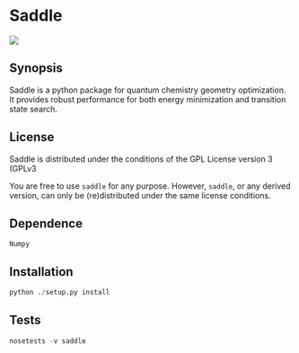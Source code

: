 # Saddle
<a href='https://travis-ci.com/tczorro/SpSaddle'><img src='https://secure.travis-ci.org/tczorro/SpSaddle.png?branch=master'></a>

## Synopsis

Saddle is a python package for quantum chemistry geometry optimization. It
provides robust performance for both energy minimization and transition state
search.

## License

Saddle is distributed under the conditions of the GPL License version 3 (GPLv3

You are free to use `saddle` for any purpose. However, `saddle`, or any derived
version, can only be (re)distributed under the same license conditions.

## Dependence
`Numpy`

## Installation

```python
python ./setup.py install
```

## Tests
```python
nosetests -v saddle
```
